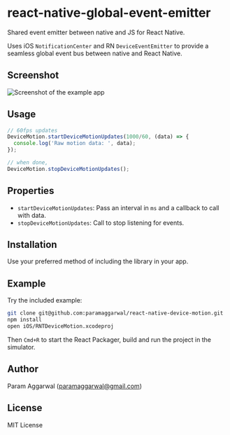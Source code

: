 # react-native-global-event-emitter
Shared event emitter between native and JS for React Native.

Uses iOS `NotificationCenter` and RN `DeviceEventEmitter` to provide a seamless global event bus between native and React Native.

## Screenshot

![Screenshot of the example app](https://github.com/paramaggarwal/react-native-global-event-emitter/raw/master/Screenshot.png)

## Usage

```javascript
// 60fps updates
DeviceMotion.startDeviceMotionUpdates(1000/60, (data) => {
  console.log('Raw motion data: ', data);
});

// when done,
DeviceMotion.stopDeviceMotionUpdates();
```

## Properties

* `startDeviceMotionUpdates`: Pass an interval in `ms` and a callback to call with data.
* `stopDeviceMotionUpdates`: Call to stop listening for events.

## Installation

Use your preferred method of including the library in your app. 

## Example
Try the included example:

```sh
git clone git@github.com:paramaggarwal/react-native-device-motion.git
npm install
open iOS/RNTDeviceMotion.xcodeproj
```

Then `Cmd+R` to start the React Packager, build and run the project in the simulator.

## Author
Param Aggarwal (paramaggarwal@gmail.com)

## License
MIT License